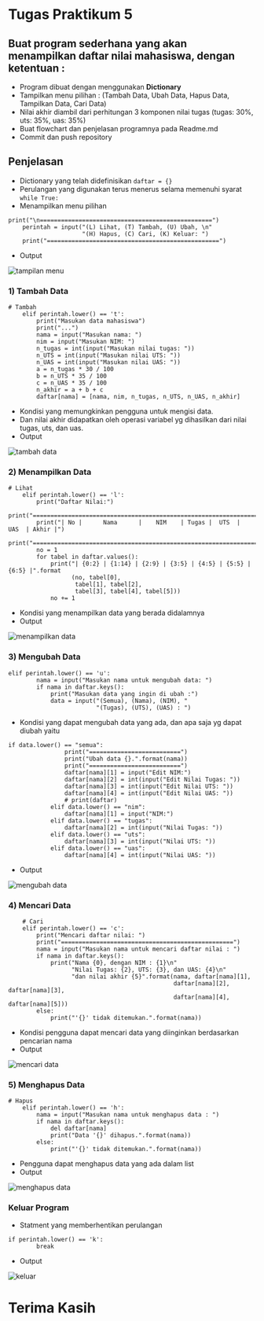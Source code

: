 # Tugas Praktikum 5

## Buat program sederhana yang akan menampilkan daftar nilai mahasiswa, dengan ketentuan :
* Program dibuat dengan menggunakan **Dictionary**
* Tampilkan menu pilihan : (Tambah Data, Ubah Data, Hapus Data, Tampilkan Data, Cari Data)
* Nilai akhir diambil dari perhitungan 3 komponen nilai tugas (tugas: 30%, uts: 35%, uas: 35%)
* Buat flowchart dan penjelasan programnya pada Readme.md
* Commit dan push repository

## Penjelasan
* Dictionary yang telah didefinisikan ```daftar = {}```
* Perulangan yang digunakan terus menerus selama memenuhi syarat ```while True:```
* Menampilkan menu pilihan
```
print("\n=================================================")
    perintah = input("(L) Lihat, (T) Tambah, (U) Ubah, \n"
                     "(H) Hapus, (C) Cari, (K) Keluar: ")
    print("=================================================")
```
* Output

![tampilan menu](https://user-images.githubusercontent.com/56512562/72223206-f3d2ba00-359e-11ea-9077-ab38c3bd69a2.png)

### 1) Tambah Data
```
# Tambah
    elif perintah.lower() == 't':
        print("Masukan data mahasiswa")
        print("...")
        nama = input("Masukan nama: ")
        nim = input("Masukan NIM: ")
        n_tugas = int(input("Masukan nilai tugas: "))
        n_UTS = int(input("Masukan nilai UTS: "))
        n_UAS = int(input("Masukan nilai UAS: "))
        a = n_tugas * 30 / 100
        b = n_UTS * 35 / 100
        c = n_UAS * 35 / 100
        n_akhir = a + b + c
        daftar[nama] = [nama, nim, n_tugas, n_UTS, n_UAS, n_akhir]
```
* Kondisi yang memungkinkan pengguna untuk mengisi data.
* Dan nilai akhir didapatkan oleh operasi variabel yg dihasilkan dari nilai tugas, uts, dan uas.
* Output

![tambah data](https://user-images.githubusercontent.com/56512562/72223205-f3d2ba00-359e-11ea-8229-f3b409372279.png)

### 2) Menampilkan Data
```
# Lihat
    elif perintah.lower() == 'l':
        print("Daftar Nilai:")
        print("===================================================================")
        print("| No |      Nama      |    NIM    | Tugas |  UTS  |  UAS  | Akhir |")
        print("===================================================================")
        no = 1
        for tabel in daftar.values():
            print("| {0:2} | {1:14} | {2:9} | {3:5} | {4:5} | {5:5} | {6:5} |".format
                  (no, tabel[0],
                   tabel[1], tabel[2],
                   tabel[3], tabel[4], tabel[5]))
            no += 1
```
* Kondisi yang menampilkan data yang berada didalamnya
* Output

![menampilkan data](https://user-images.githubusercontent.com/56512562/72223208-f46b5080-359e-11ea-81d5-39f1a7748c4b.png)

### 3) Mengubah Data
```
elif perintah.lower() == 'u':
        nama = input("Masukan nama untuk mengubah data: ")
        if nama in daftar.keys():
            print("Masukan data yang ingin di ubah :")
            data = input("(Semua), (Nama), (NIM), "
                         "(Tugas), (UTS), (UAS) : ")
```
* Kondisi yang dapat mengubah data yang ada, dan apa saja yg dapat diubah yaitu
```
if data.lower() == "semua":
                print("==========================")
                print("Ubah data {}.".format(nama))
                print("==========================")
                daftar[nama][1] = input("Edit NIM:")
                daftar[nama][2] = int(input("Edit Nilai Tugas: "))
                daftar[nama][3] = int(input("Edit Nilai UTS: "))
                daftar[nama][4] = int(input("Edit Nilai UAS: "))
                # print(daftar)
            elif data.lower() == "nim":
                daftar[nama][1] = input("NIM:")
            elif data.lower() == "tugas":
                daftar[nama][2] = int(input("Nilai Tugas: "))
            elif data.lower() == "uts":
                daftar[nama][3] = int(input("Nilai UTS: "))
            elif data.lower() == "uas":
                daftar[nama][4] = int(input("Nilai UAS: "))
```
* Output

![mengubah data](https://user-images.githubusercontent.com/56512562/72223204-f33a2380-359e-11ea-8579-30c8eba00e40.png)

### 4) Mencari Data
```
    # Cari
    elif perintah.lower() == 'c':
        print("Mencari daftar nilai: ")
        print("=================================================")
        nama = input("Masukan nama untuk mencari daftar nilai : ")
        if nama in daftar.keys():
            print("Nama {0}, dengan NIM : {1}\n"
                  "Nilai Tugas: {2}, UTS: {3}, dan UAS: {4}\n"
                  "dan nilai akhir {5}".format(nama, daftar[nama][1],
                                               daftar[nama][2], daftar[nama][3],
                                               daftar[nama][4], daftar[nama][5]))
        else:
            print("'{}' tidak ditemukan.".format(nama))
```
* Kondisi pengguna dapat mencari data yang diinginkan berdasarkan pencarian nama
* Output

![mencari data](https://user-images.githubusercontent.com/56512562/72223209-f46b5080-359e-11ea-87f3-a4ddba3bdce4.png)

### 5) Menghapus Data
```
# Hapus
    elif perintah.lower() == 'h':
        nama = input("Masukan nama untuk menghapus data : ")
        if nama in daftar.keys():
            del daftar[nama]
            print("Data '{}' dihapus.".format(nama))
        else:
            print("'{}' tidak ditemukan.".format(nama))
```
* Pengguna dapat menghapus data yang ada dalam list
* Output

![menghapus data](https://user-images.githubusercontent.com/56512562/72223210-f503e700-359e-11ea-8753-f50818d8e161.png)

### Keluar Program
* Statment yang memberhentikan perulangan
```
if perintah.lower() == 'k':
        break
```
* Output

![keluar](https://user-images.githubusercontent.com/56512562/72223207-f46b5080-359e-11ea-9b77-7ea08ec730ce.png)

# Terima Kasih
